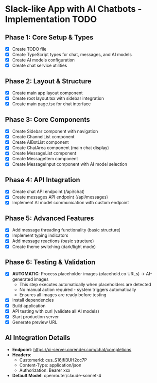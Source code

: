 # Slack-like App with AI Chatbots - Implementation TODO

## Phase 1: Core Setup & Types
- [x] Create TODO file
- [x] Create TypeScript types for chat, messages, and AI models
- [x] Create AI models configuration
- [x] Create chat service utilities

## Phase 2: Layout & Structure
- [x] Create main app layout component
- [x] Create root layout.tsx with sidebar integration
- [x] Create main page.tsx for chat interface

## Phase 3: Core Components
- [x] Create Sidebar component with navigation
- [x] Create ChannelList component
- [x] Create AIBotList component
- [x] Create ChatArea component (main chat display)
- [x] Create MessageList component
- [x] Create MessageItem component
- [x] Create MessageInput component with AI model selection

## Phase 4: API Integration
- [x] Create chat API endpoint (/api/chat)
- [x] Create messages API endpoint (/api/messages)
- [x] Implement AI model communication with custom endpoint

## Phase 5: Advanced Features
- [x] Add message threading functionality (basic structure)
- [x] Implement typing indicators
- [x] Add message reactions (basic structure)
- [x] Create theme switching (dark/light mode)

## Phase 6: Testing & Validation
- [x] **AUTOMATIC**: Process placeholder images (placehold.co URLs) → AI-generated images
  - This step executes automatically when placeholders are detected
  - No manual action required - system triggers automatically
  - Ensures all images are ready before testing
- [x] Install dependencies
- [x] Build application
- [x] API testing with curl (validate all AI models)
- [x] Start production server
- [x] Generate preview URL

## AI Integration Details
- **Endpoint**: https://oi-server.onrender.com/chat/completions
- **Headers**:
  - CustomerId: cus_S16jfiBUH2cc7P
  - Content-Type: application/json
  - Authorization: Bearer xxx
- **Default Model**: openrouter/claude-sonnet-4